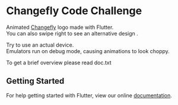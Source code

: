 # Changefly Code Challenge

Animated [Changefly](https://changefly.com) logo made with Flutter.  
You can also swipe right to see an alternative design .     

Try to use an actual device.  
Emulators run on debug mode, causing animations to look choppy.  

To get a brief overview please read doc.txt

## Getting Started

For help getting started with Flutter, view our online
[documentation](https://flutter.io/).
